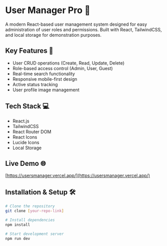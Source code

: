 # User Manager Pro 👥

A modern React-based user management system designed for easy administration of user roles and permissions. Built with React, TailwindCSS, and local storage for demonstration purposes.

## Key Features 🚀

- User CRUD operations (Create, Read, Update, Delete)
- Role-based access control (Admin, User, Guest)
- Real-time search functionality
- Responsive mobile-first design
- Active status tracking
- User profile image management

## Tech Stack 💻

- React.js
- TailwindCSS
- React Router DOM
- React Icons
- Lucide Icons
- Local Storage

## Live Demo 🌐

[https://usersmanager.vercel.app/](https://usersmanager.vercel.app/)

## Installation & Setup 🛠️

```bash
# Clone the repository
git clone [your-repo-link]

# Install dependencies
npm install

# Start development server
npm run dev
```
